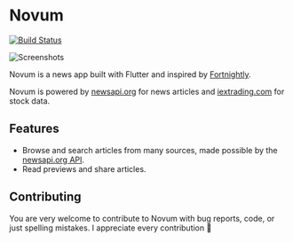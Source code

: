 # Novum

[![Build Status](https://app.bitrise.io/app/34764c3d71b0a714/status.svg?token=OdLV2tTyjxIVR6jdp_mgYw)](https://app.bitrise.io/app/34764c3d71b0a714)

![Screenshots](./assets/screenshots/screens.png)

Novum is a news app built with Flutter and inspired by [Fortnightly](https://material.io/design/material-studies/fortnightly.html).

Novum is powered by [newsapi.org](https://newsapi.org) for news articles and [iextrading.com](https://iextrading.com/developer) for stock data.

## Features

- Browse and search articles from many sources, made possible by the [newsapi.org API](https://newsapi.org).
- Read previews and share articles.

## Contributing

You are very welcome to contribute to Novum with bug reports, code, or just spelling mistakes. I appreciate every contribution :raised_hands:
